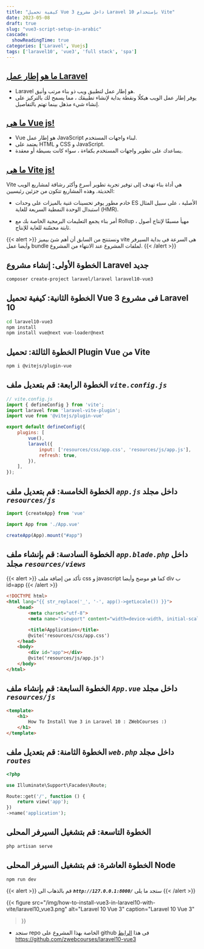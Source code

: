 ```yaml
---
title: "كيفية تحميل Vue 3 داخل مشروع Laravel 10 بإستخدام Vite"
date: 2023-05-08
draft: true
slug: "vue3-script-setup-in-arabic"
cascade:
  showReadingTime: true
categories: ['Laravel', Vuejs]
tags: ['laravel10', 'vue3', 'full stack', 'spa']
---
```


## [ما هو إطار عمل Laravel](https://laravel.com/docs/10.x#meet-laravel)
- Laravel هو إطار عمل لتطبيق ويب ذو بناء مرتب وأنيق.
- يوفر إطار عمل الويب هيكلًا ونقطة بداية لإنشاء تطبيقك ، مما يسمح لك بالتركيز على إنشاء شيء مذهل بينما تهتم بالتفاصيل.


## [ما هى Vue js!](https://vuejs.org/guide/introduction.html)
- Vue هو إطار عمل JavaScript لبناء واجهات المستخدم.
- يعتمد على HTML و CSS و JavaScript.
- يساعدك على تطوير واجهات المستخدم بكفاءة ، سواء كانت بسيطة أو معقدة.


## [ما هى Vite js!](https://vitejs.dev/guide/why.html)
Vite هي أداة بناء تهدف إلى توفير تجربة تطوير أسرع وأكثر رشاقة لمشاريع الويب الحديثة. وهذه المشاريع تتكون من جزئين رئيسيين:
- خادم مطور يوفر تحسينات غنية بالميزات على وحدات ES الأصلية ، على سبيل المثال استبدال الوحدة النمطية السريعة للغاية (HMR).

- أمر بناء يجمع التعليمات البرمجية الخاصة بك مع Rollup ، مهيأ مسبقًا لإنتاج أصول ثابتة محسّنة للغاية للإنتاج.

{{< alert >}}
ونستنتج من السابق أن أهم شئ بيميز vite هى السرعة فى بداية السيرفر وأيضا عمل bundle لملفات المشروع عند الانتهاء من المشروع.
{{< /alert >}}


## الخطوة الأولى: إنشاء مشروع Laravel جديد
```bash
composer create-project laravel/laravel laravel10-vue3
```

## الخطوة الثانية: كيفية تحميل Vue 3 فى مشروع Laravel 10
```bash
cd laravel10-vue3
npm install
npm install vue@next vue-loader@next
```
## الخطوة الثالثة: تحميل Plugin Vue من Vite
```bash
npm i @vitejs/plugin-vue
```

## الخطوة الرابعة: قم بتعديل ملف ***`vite.config.js`***
```js {hl_lines=["4", "8"]}
// vite.config.js
import { defineConfig } from 'vite';
import laravel from 'laravel-vite-plugin';
import vue from '@vitejs/plugin-vue'

export default defineConfig({
    plugins: [
        vue(),
        laravel({
            input: ['resources/css/app.css', 'resources/js/app.js'],
            refresh: true,
        }),
    ],
});
```

## الخطوة الخامسة: قم بتعديل ملف ***`app.js`*** داخل مجلد ***`resources/js`***
```js
import {createApp} from 'vue'

import App from './App.vue'

createApp(App).mount("#app")
```

## الخطوة السادسة: قم بإنشاء ملف ***`app.blade.php`*** داخل مجلد ***`resources/views`***
{{< alert >}}
تأكد من إضافة ملف css و javascript كما هو موضح وأيضا div ب id=app
{{< /alert >}}
```HTML {hl_lines=["8", "11-12"]}
<!DOCTYPE html>
<html lang="{{ str_replace('_', '-', app()->getLocale()) }}">
    <head>
        <meta charset="utf-8">
        <meta name="viewport" content="width=device-width, initial-scale=1">

        <title>ًApplication</title>
        @vite('resources/css/app.css')
    </head>
    <body>
        <div id="app"></div>
        @vite('resources/js/app.js')
    </body>
</html>
```

## الخطوة السابعة: قم بإنشاء ملف ***`App.vue`*** داخل مجلد ***`resources/js`***
```HTML
<template>
    <h1>
        How To Install Vue 3 in Laravel 10 : ZWebCourses :)
    </h1>
</template>
```

## الخطوة الثامنة: قم بتعديل ملف ***`web.php`*** داخل مجلد ***`routes`***
```PHP
<?php

use Illuminate\Support\Facades\Route;

Route::get('/', function () {
    return view('app');
})
->name('application');
```

## الخطوة التاسعة: قم بتشغيل السيرفر المحلى
```bash
php artisan serve
```

## الخطوة العاشرة: فم بتشغيل السيرفر المحلى Node 
```bash
npm run dev
```
{{< alert >}}
قم بالذهاب الى ***`http://127.0.0.1:8000/`*** ستجد ما يلى
{{< /alert >}}

{{< figure
src="/img/how-to-install-vue3-in-laravel10-with-vite/laravel10_vue3.png"
alt="Laravel 10 Vue 3"
caption="Laravel 10 Vue 3"
>}}

- ستجد repo الخاصة بهذا المشروع على github فى هذا [الرابط](https://github.com/zwebcourses/laravel10-vue3)
https://github.com/zwebcourses/laravel10-vue3